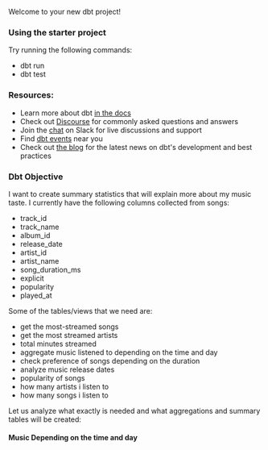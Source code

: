 Welcome to your new dbt project!

### Using the starter project

Try running the following commands:
- dbt run
- dbt test


### Resources:
- Learn more about dbt [in the docs](https://docs.getdbt.com/docs/introduction)
- Check out [Discourse](https://discourse.getdbt.com/) for commonly asked questions and answers
- Join the [chat](https://community.getdbt.com/) on Slack for live discussions and support
- Find [dbt events](https://events.getdbt.com) near you
- Check out [the blog](https://blog.getdbt.com/) for the latest news on dbt's development and best practices


### Dbt Objective
I want to create summary statistics that will explain more about my music taste. I currently have the following columns collected from songs:
* track_id
* track_name
* album_id
* release_date
* artist_id
* artist_name
* song_duration_ms
* explicit
* popularity
* played_at

Some of the tables/views that we need are:
* get the most-streamed songs
* get the most streamed artists
* total minutes streamed
* aggregate music listened to depending on the time and day
* check preference of songs depending on the duration
* analyze music release dates
* popularity of songs
* how many artists i listen to
* how many songs i listen to


Let us analyze what exactly is needed and what aggregations and summary tables will be created:
#### Music Depending on the time and day
